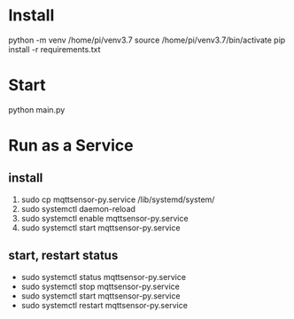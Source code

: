 # Install
python -m venv /home/pi/venv3.7
source /home/pi/venv3.7/bin/activate
pip install -r requirements.txt

# Start
python main.py

# Run as a Service
## install
1. sudo cp mqttsensor-py.service /lib/systemd/system/
2. sudo systemctl daemon-reload
3. sudo systemctl enable mqttsensor-py.service
4. sudo systemctl start mqttsensor-py.service
## start, restart status
- sudo systemctl status mqttsensor-py.service
- sudo systemctl stop mqttsensor-py.service
- sudo systemctl start mqttsensor-py.service
- sudo systemctl restart mqttsensor-py.service

